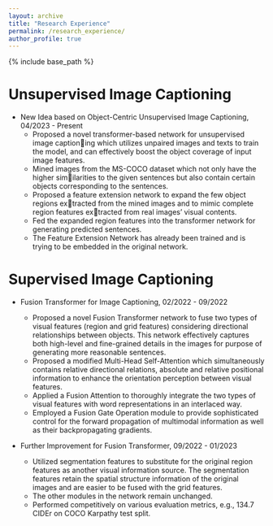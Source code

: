 ```yaml
---
layout: archive
title: "Research Experience"
permalink: /research_experience/
author_profile: true
---
```


{% include base_path %}

Unsupervised Image Captioning
======
* New Idea based on Object-Centric Unsupervised Image Captioning, 04/2023 - Present
  * Proposed a novel transformer-based network for unsupervised image captioning which utilizes unpaired images and texts to train the model, and can effectively boost the object coverage of input image features.
  * Mined images from the MS-COCO dataset which not only have the higher similarities to the given sentences but also contain certain objects corresponding to the sentences.
  * Proposed a feature extension network to expand the few object regions extracted from the mined images and to mimic complete region features extracted from real images’ visual contents.
  * Fed the expanded region features into the transformer network for generating predicted sentences.
  * The Feature Extension Network has already been trained and is trying to be embedded in the original network.

Supervised Image Captioning
======
* Fusion Transformer for Image Captioning, 02/2022 - 09/2022
  * Proposed a novel Fusion Transformer network to fuse two types of visual features (region and grid features) considering directional relationships between objects. This network effectively captures both high-level and fine-grained details in the images for purpose of generating more reasonable sentences.
  * Proposed a modified Multi-Head Self-Attention which simultaneously contains relative directional relations, absolute and relative positional information to enhance the orientation perception between visual features.
  * Applied a Fusion Attention to thoroughly integrate the two types of visual features with word representations in an interlaced way.
  * Employed a Fusion Gate Operation module to provide sophisticated control for the forward propagation of multimodal information as well as their backpropagating gradients.

* Further Improvement for Fusion Transformer, 09/2022 - 01/2023
  * Utilized segmentation features to substitute for the original region features as another visual information source. The segmentation features retain the spatial structure information of the original images and are easier to be fused with the grid features.
  * The other modules in the network remain unchanged.
  * Performed competitively on various evaluation metrics, e.g., 134.7 CIDEr on COCO Karpathy test split.
